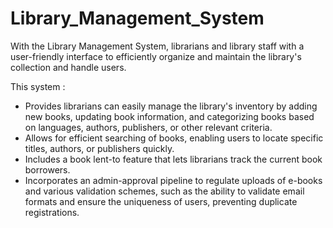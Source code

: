 # Library_Management_System
With the Library Management System, librarians and library staff with a user-friendly interface to efficiently organize and maintain the library's collection and handle users.

This system :
- Provides librarians can easily manage the library's inventory by adding new books, updating book information, and categorizing books based on languages, authors, publishers, or other relevant criteria.
- Allows for efficient searching of books, enabling users to locate specific titles, authors, or publishers quickly.
- Includes a book lent-to feature that lets librarians track the current book borrowers.
- Incorporates an admin-approval pipeline to regulate uploads of e-books and various validation schemes, such as the ability to validate email formats and ensure the uniqueness of users, preventing duplicate registrations.
